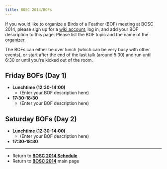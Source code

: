 ```yaml
---
title: BOSC 2014/BOFs
---
```


If you would like to organize a Birds of a Feather (BOF) meeting at BOSC
2014, please sign up for a [ wiki
account](Special:Userlogin "wikilink"), log in, and add your BOF
description to this page. Please list the BOF topic and the name of the
organizer.

The BOFs can either be over lunch (which can be very busy with other
events), or start after the end of the last talk (around 5:30) and run
until 6:30 or until you're kicked out of the room.

Friday BOFs (Day 1)
-------------------

-   **Lunchtime (12:30-14:00)**
    -   (Enter your BOF description here)
-   **17:30-18:30**
    -   (Enter your BOF description here)

Saturday BOFs (Day 2)
---------------------

-   **Lunchtime (12:30-14:00)**
    -   (Enter your BOF description here)
-   **17:30-18:30**

------------------------------------------------------------------------

-   Return to **[ BOSC 2014 Schedule](BOSC_2014_Schedule "wikilink")**
-   Return to **[ BOSC 2014](BOSC_2014 "wikilink")** main page

